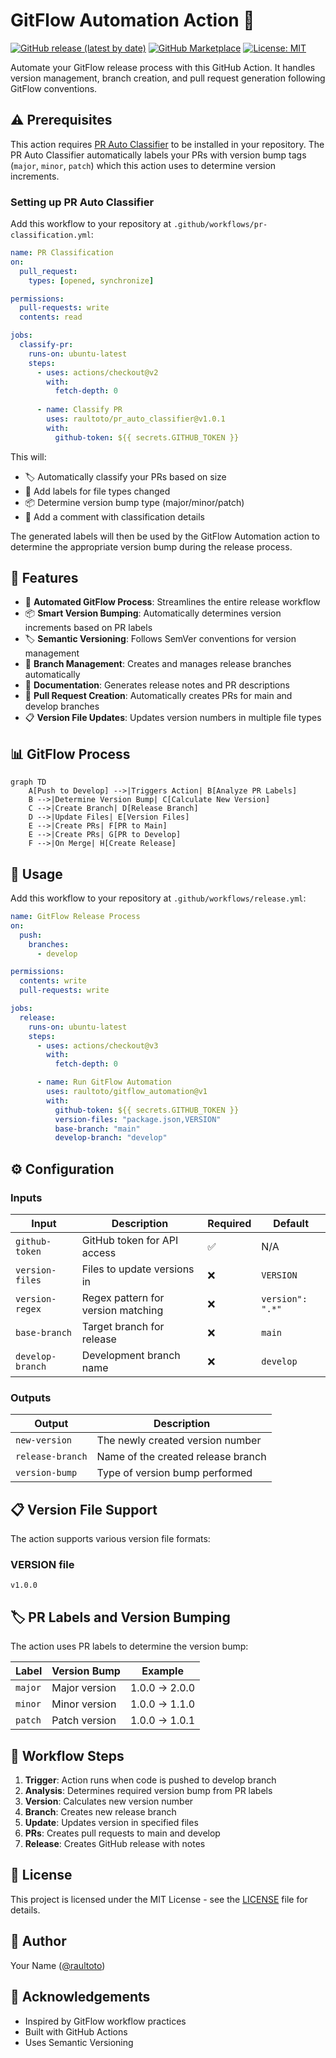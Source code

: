 # GitFlow Automation Action 🔄

[![GitHub release (latest by date)](https://img.shields.io/github/v/release/raultoto/gitflow_automation)](https://github.com/raultoto/gitflow_automation/releases)
[![GitHub Marketplace](https://img.shields.io/badge/Marketplace-GitFlow%20Automation-blue)](https://github.com/marketplace/actions/gitflow_automation)
[![License: MIT](https://img.shields.io/badge/License-MIT-yellow.svg)](https://opensource.org/licenses/MIT)

Automate your GitFlow release process with this GitHub Action. It handles version management, branch creation, and pull request generation following GitFlow conventions.
## ⚠️ Prerequisites

This action requires [PR Auto Classifier](https://github.com/marketplace/actions/pr-auto-classifier) to be installed in your repository. The PR Auto Classifier automatically labels your PRs with version bump tags (`major`, `minor`, `patch`) which this action uses to determine version increments.

### Setting up PR Auto Classifier

Add this workflow to your repository at `.github/workflows/pr-classification.yml`:

```yaml
name: PR Classification
on:
  pull_request:
    types: [opened, synchronize]

permissions:
  pull-requests: write
  contents: read

jobs:
  classify-pr:
    runs-on: ubuntu-latest
    steps:
      - uses: actions/checkout@v2
        with:
          fetch-depth: 0
          
      - name: Classify PR
        uses: raultoto/pr_auto_classifier@v1.0.1
        with:
          github-token: ${{ secrets.GITHUB_TOKEN }}
```

This will:
- 🏷️ Automatically classify your PRs based on size
- 📝 Add labels for file types changed
- 📦 Determine version bump type (major/minor/patch)
- 💬 Add a comment with classification details

The generated labels will then be used by the GitFlow Automation action to determine the appropriate version bump during the release process.
## 🌟 Features

- 🔄 **Automated GitFlow Process**: Streamlines the entire release workflow
- 📦 **Smart Version Bumping**: Automatically determines version increments based on PR labels
- 🏷️ **Semantic Versioning**: Follows SemVer conventions for version management
- 🔀 **Branch Management**: Creates and manages release branches automatically
- 📝 **Documentation**: Generates release notes and PR descriptions
- 🤝 **Pull Request Creation**: Automatically creates PRs for main and develop branches
- 📋 **Version File Updates**: Updates version numbers in multiple file types

## 📊 GitFlow Process

```mermaid
graph TD
    A[Push to Develop] -->|Triggers Action| B[Analyze PR Labels]
    B -->|Determine Version Bump| C[Calculate New Version]
    C -->|Create Branch| D[Release Branch]
    D -->|Update Files| E[Version Files]
    E -->|Create PRs| F[PR to Main]
    E -->|Create PRs| G[PR to Develop]
    F -->|On Merge| H[Create Release]
```

## 🚀 Usage

Add this workflow to your repository at `.github/workflows/release.yml`:

```yaml
name: GitFlow Release Process
on:
  push:
    branches:
      - develop

permissions:
  contents: write
  pull-requests: write

jobs:
  release:
    runs-on: ubuntu-latest
    steps:
      - uses: actions/checkout@v3
        with:
          fetch-depth: 0

      - name: Run GitFlow Automation
        uses: raultoto/gitflow_automation@v1
        with:
          github-token: ${{ secrets.GITHUB_TOKEN }}
          version-files: "package.json,VERSION"
          base-branch: "main"
          develop-branch: "develop"
```

## ⚙️ Configuration

### Inputs

| Input | Description | Required | Default |
|-------|-------------|----------|---------|
| `github-token` | GitHub token for API access | ✅ | N/A |
| `version-files` | Files to update versions in | ❌ | `VERSION` |
| `version-regex` | Regex pattern for version matching | ❌ | `version": ".*"` |
| `base-branch` | Target branch for release | ❌ | `main` |
| `develop-branch` | Development branch name | ❌ | `develop` |

### Outputs

| Output | Description |
|--------|-------------|
| `new-version` | The newly created version number |
| `release-branch` | Name of the created release branch |
| `version-bump` | Type of version bump performed |

## 📋 Version File Support

The action supports various version file formats:

### VERSION file
```plaintext
v1.0.0
```

## 🏷️ PR Labels and Version Bumping

The action uses PR labels to determine the version bump:

| Label | Version Bump | Example |
|-------|-------------|---------|
| `major` | Major version | 1.0.0 → 2.0.0 |
| `minor` | Minor version | 1.0.0 → 1.1.0 |
| `patch` | Patch version | 1.0.0 → 1.0.1 |

## 🔄 Workflow Steps

1. **Trigger**: Action runs when code is pushed to develop branch
2. **Analysis**: Determines required version bump from PR labels
3. **Version**: Calculates new version number
4. **Branch**: Creates new release branch
5. **Update**: Updates version in specified files
6. **PRs**: Creates pull requests to main and develop
7. **Release**: Creates GitHub release with notes


## 📄 License

This project is licensed under the MIT License - see the [LICENSE](LICENSE) file for details.

## 👥 Author

Your Name ([@raultoto](https://github.com/raultoto))

## 🙏 Acknowledgements

- Inspired by GitFlow workflow practices
- Built with GitHub Actions
- Uses Semantic Versioning
